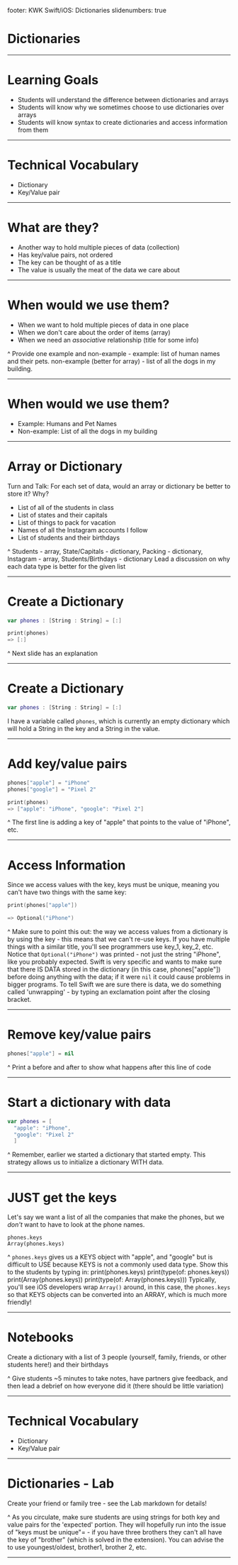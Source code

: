 footer: KWK Swift/iOS: Dictionaries
slidenumbers: true

# Dictionaries

---

# Learning Goals

* Students will understand the difference between dictionaries and arrays
* Students will know why we sometimes choose to use dictionaries over arrays
* Students will know syntax to create dictionaries and access information from them

---

# Technical Vocabulary

* Dictionary
* Key/Value pair

---

# What are they?

* Another way to hold multiple pieces of data (collection)
* Has key/value pairs, not ordered
* The key can be thought of as a title
* The value is usually the meat of the data we care about

---

# When would we use them?

* When we want to hold multiple pieces of data in one place
* When we don't care about the order of items (array)
* When we need an _associative_ relationship (title for some info)

^ Provide one example and non-example - example: list of human names and their pets. non-example (better for array) - list of all the dogs in my building.

---

# When would we use them?

* Example: Humans and Pet Names
* Non-example: List of all the dogs in my building

---

# Array or Dictionary

Turn and Talk: For each set of data, would an array or dictionary be better to store it? Why?

- List of all of the students in class
- List of states and their capitals
- List of things to pack for vacation
- Names of all the Instagram accounts I follow
- List of students and their birthdays

^ Students - array, State/Capitals - dictionary, Packing - dictionary, Instagram - array, Students/Birthdays - dictionary
Lead a discussion on why each data type is better for the given list

---

# Create a Dictionary

```swift
var phones : [String : String] = [:]

print(phones)
=> [:]
```

^ Next slide has an explanation

---

# Create a Dictionary

```swift
var phones : [String : String] = [:]
```
I have a variable called `phones`, which is currently an empty dictionary which will hold a String in the key and a String in the value.

---

# Add key/value pairs

```swift
phones["apple"] = "iPhone"
phones["google"] = "Pixel 2"

print(phones)
=> ["apple": "iPhone", "google": "Pixel 2"]
```

^ The first line is adding a key of "apple" that points to the value of "iPhone", etc.

---

# Access Information

Since we access values with the key, keys must be unique, meaning you can't have two things with the same key:

```swift
print(phones["apple"])

=> Optional("iPhone")
```

^ Make sure to point this out: the way we access values from a dictionary is by using the key - this means that we can't re-use keys. If you have multiple things with a similar title, you'll see programmers use key_1, key_2, etc.
Notice that `Optional("iPhone")` was printed - not just the string "iPhone", like you probably expected. Swift is very specific and wants to make sure that there IS DATA stored in the dictionary (in this case, phones["apple"]) before doing anything with the data; if it were `nil` it could cause problems in bigger programs.
To tell Swift we are sure there is data, we do something called 'unwrapping' - by typing an exclamation point after the closing bracket. <MODEL in Playground>

---

# Remove key/value pairs

```swift
phones["apple"] = nil
```
^ Print a before and after to show what happens after this line of code

---

# Start a dictionary with data

```swift
var phones = [
  "apple": "iPhone",
  "google": "Pixel 2"
  ]
```

^ Remember, earlier we started a dictionary that started empty. This strategy allows us to initialize a dictionary WITH data.

---

# **JUST** get the keys

Let's say we want a list of all the companies that make the phones, but we _don't_ want to have to look at the phone names.

```
phones.keys
Array(phones.keys)
```

^ `phones.keys` gives us a KEYS object with "apple", and "google" but is difficult to USE because KEYS is not a commonly used data type. Show this to the students by typing in:
print(phones.keys)
print(type(of: phones.keys))
print(Array(phones.keys))
print(type(of: Array(phones.keys)))
Typically, you'll see iOS developers wrap `Array()` around, in this case, the `phones.keys` so that KEYS objects can be converted into an ARRAY, which is much more friendly!

---

# Notebooks

Create a dictionary with a list of 3 people (yourself, family, friends, or other students here!) and their birthdays

^ Give students ~5 minutes to take notes, have partners give feedback, and then lead a debrief on how everyone did it (there should be little variation)

---

# Technical Vocabulary

* Dictionary
* Key/Value pair

---

# Dictionaries - Lab

Create your friend or family tree - see the Lab markdown for details!

^ As you circulate, make sure students are using strings for both key and value pairs for the 'expected' portion. They will hopefully run into the issue of "keys must be unique"= - if you have three brothers they can't all have the key of "brother" (which is solved in the extension). You can advise the to use youngest/oldest, brother1, brother 2, etc.

---
